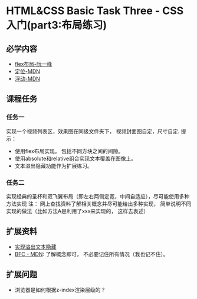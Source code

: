 # HTML&CSS Basic Task Three - CSS入门(part3:布局练习)
## 必学内容
+ [flex布局-阮一峰](http://www.ruanyifeng.com/blog/2015/07/flex-grammar.html)
+ [定位-MDN](https://developer.mozilla.org/zh-CN/docs/Learn/CSS/CSS_layout/%E5%AE%9A%E4%BD%8D)
+ [浮动-MDN](https://developer.mozilla.org/zh-CN/docs/CSS/float)
## 课程任务
### 任务一
实现一个视频列表区，效果图在同级文件夹下， 视频封面图自定，尺寸自定.
提示：
+ 使用flex布局实现。 包括不同方块之间的间隙。
+ 使用absolute和relative组合实现文本覆盖在图像上。
+ 文本溢出隐藏功能作为扩展练习。
### 任务二
实现经典的圣杯和双飞翼布局（即左右两侧定宽，中间自适应），尽可能使用多种方法实现
注： 网上查找资料了解相关概念并尽可能给出多种实现， 简单说明不同实现的做法（比如方法A是利用了xxx来实现的， 这样去表述）
## 扩展资料
* [实现溢出文本隐藏](https://static.app.yinxiang.com/embedded-web/profile/#/join?guid=11c8b887-4eae-4da5-9306-6c00b3f484cd&channel=copylink&shardId=s22&ownerId=23500735)
* [BFC - MDN](https://developer.mozilla.org/zh-CN/docs/Web/Guide/CSS/Block_formatting_context): 了解概念即可， 不必要记住所有情况（我也记不住）。
## 扩展问题
+ 浏览器是如何根据z-index渲染层级的？ 


